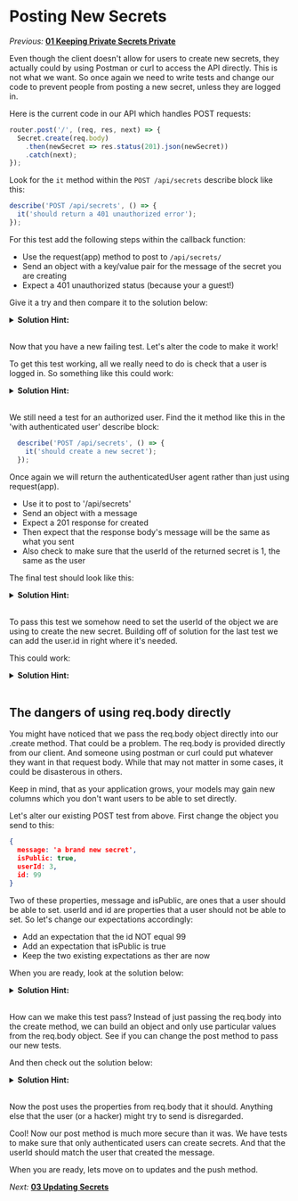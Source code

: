 # Posting New Secrets

*Previous:* **[01 Keeping Private Secrets Private](./01_Keeping_Private_Secrets_Private.md)**

Even though the client doesn't allow for users to create new secrets, they actually could by using Postman or curl to access the API directly. This is not what we want. So once again we need to write tests and change our code to prevent people from posting a new secret, unless they are logged in.

Here is the current code in our API which handles POST requests:

```javascript
router.post('/', (req, res, next) => {
  Secret.create(req.body)
    .then(newSecret => res.status(201).json(newSecret))
    .catch(next);
});
```

Look for the `it` method within the `POST /api/secrets` describe block like this:

```javascript
describe('POST /api/secrets', () => {
  it('should return a 401 unauthorized error');
});
```

For this test add the following steps within the callback function:

* Use the request(app) method to post to `/api/secrets/`
* Send an object with a key/value pair for the message of the secret you are creating
* Expect a 401 unauthorized status (because your a guest!)

Give it a try and then compare it to the solution below:

<details><summary><strong>Solution Hint:</strong></summary>

```javascript
  it('should return a 401 unauthorized error', () => {
    return request(app)
      .post('/api/secrets/')
      .send({ message: 'This is a new secret' })
      .expect(401);
  });
```
</details><br />

Now that you have a new failing test. Let's alter the code to make it work!

To get this test working, all we really need to do is check that a user is logged in. So something like this could work:

<details><summary><strong>Solution Hint:</strong></summary>

```javascript
router.post('/', (req, res, next) => {
  if (!req.user) {
    res.sendStatus(401);
  } else {
    Secret.create(req.body)
      .then(newSecret => res.status(201).json(newSecret))
      .catch(next);
  }
});
```
</details><br />

We still need a test for an authorized user. Find the it method like this in the 'with authenticated user' describe block:

```javascript
  describe('POST /api/secrets', () => {
    it('should create a new secret');
  });
```

Once again we will return the authenticatedUser agent rather than just using request(app). 

* Use it to post to '/api/secrets'
* Send an object with a message
* Expect a 201 response for created
* Then expect that the response body's message will be the same as what you sent
* Also check to make sure that the userId of the returned secret is 1, the same as the user

The final test should look like this:

<details><summary><strong>Solution Hint:</strong></summary>

```javascript
it('should create a new secret', () => {
  return authenticatedUser
    .post('/api/secrets')
    .send({ message: 'a brand new secret' })
    .expect(201)
    .then(res => {
      expect(res.body.message).to.equal('a brand new secret');
      expect(res.body.userId).to.equal(1);
    });
});
```
</details><br />

To pass this test we somehow need to set the userId of the object we are using to create the new secret. Building off of solution for the last test we can add the user.id in right where it's needed.

This could work:

<details><summary><strong>Solution Hint:</strong></summary>

```javascript
router.post('/', (req, res, next) => {
  if (!req.user) {
    res.sendStatus(401);
  } else {
    Secret.create({
      userId: req.user.id,
      ...req.body
    })
      .then(newSecret => res.status(201).json(newSecret))
      .catch(next);
  }
});
```
</details><br />

## The dangers of using req.body directly

You might have noticed that we pass the req.body object directly into our .create method. That could be a problem. The req.body is provided directly from our client. And someone using postman or curl could put whatever they want in that request body. While that may not matter in some cases, it could be disasterous in others. 

Keep in mind, that as your application grows, your models may gain new columns which you don't want users to be able to set directly.

Let's alter our existing POST test from above. First change the object you send to this:

```json
{
  message: 'a brand new secret',
  isPublic: true,
  userId: 3,
  id: 99
}
``` 

Two of these properties, message and isPublic, are ones that a user should be able to set. userId and id are properties that a user should not be able to set. So let's change our expectations accordingly:
* Add an expectation that the id NOT equal 99
* Add an expectation that isPublic is true
* Keep the two existing expectations as ther are now

When you are ready, look at the solution below:

<details><summary><strong>Solution Hint:</strong></summary>

```javascript
describe('POST /api/secrets', () => {
  it('should create a new secret', () => {
    return authenticatedUser
      .post('/api/secrets')
      .send({
        message: 'a brand new secret',
        isPublic: true,
        userId: 3,
        id: 99
      })
      .expect(201)
      .then(res => {
        expect(res.body.message).to.equal('a brand new secret');
        expect(res.body.userId).to.equal(1);
        expect(res.body.id).to.not.equal(99);
        expect(res.body.isPublic).to.equal(true);
      });
  });
});
```

</details><br />

How can we make this test pass? Instead of just passing the req.body into the create method, we can build an object and only use particular values from the req.body object. See if you can change the post method to pass our new tests.

And then check out the solution below:

<details><summary><strong>Solution Hint:</strong></summary>

```javascript
router.post('/', (req, res, next) => {
  if (!req.user) {
    res.sendStatus(401);
  } else {
    Secret.create({
      message: req.body.message,
      isPublic: req.body.isPublic,
      userId: req.user.id
    })
      .then(newSecret => res.status(201).json(newSecret))
      .catch(next);
  }
});
```
</details><br />

Now the post uses the properties from req.body that it should. Anything else that the user (or a hacker) might try to send is disregarded.

Cool! Now our post method is much more secure than it was. We have tests to make sure that only authenticated users can create secrets. And that the userId should match the user that created the message.

When you are ready, lets move on to updates and the push method.

*Next:* **[03 Updating Secrets](./03_Updating_Secrets.md)**